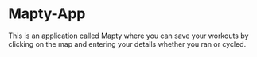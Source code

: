 # Mapty-App
This is an application called Mapty where you can save your workouts by clicking on the map and entering your details whether you ran or cycled.
